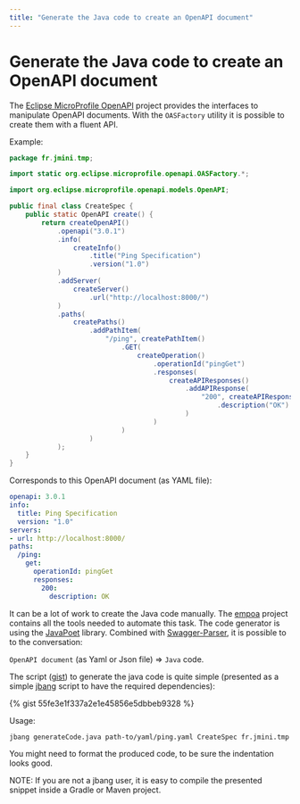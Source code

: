 ```yaml
---
title: "Generate the Java code to create an OpenAPI document"
---
```


# Generate the Java code to create an OpenAPI document

The [Eclipse MicroProfile OpenAPI](https://github.com/eclipse/microprofile-open-api) project provides the interfaces to manipulate OpenAPI documents. With the `OASFactory` utility it is possible to create them with a fluent API.

Example:

```java
package fr.jmini.tmp;

import static org.eclipse.microprofile.openapi.OASFactory.*;

import org.eclipse.microprofile.openapi.models.OpenAPI;

public final class CreateSpec {
    public static OpenAPI create() {
        return createOpenAPI()
            .openapi("3.0.1")
            .info(
                createInfo()
                    .title("Ping Specification")
                    .version("1.0")
            )
            .addServer(
                createServer()
                    .url("http://localhost:8000/")
            )
            .paths(
                createPaths()
                    .addPathItem(
                        "/ping", createPathItem()
                            .GET(
                                createOperation()
                                    .operationId("pingGet")
                                    .responses(
                                        createAPIResponses()
                                            .addAPIResponse(
                                                "200", createAPIResponse()
                                                    .description("OK")
                                            )
                                    )
                            )
                    )
            );
    }
}
```

Corresponds to this OpenAPI document (as YAML file):

```yaml
openapi: 3.0.1
info:
  title: Ping Specification
  version: "1.0"
servers:
- url: http://localhost:8000/
paths:
  /ping:
    get:
      operationId: pingGet
      responses:
        200:
          description: OK
```

It can be a lot of work to create the Java code manually. The [empoa](https://openapitools.github.io/empoa/) project contains all the tools needed to automate this task. The code generator is using the [JavaPoet](https://github.com/square/javapoet) library. Combined with [Swagger-Parser](https://github.com/swagger-api/swagger-parser), it is possible to to the conversation:

 `OpenAPI document` (as Yaml or Json file) => `Java` code.

The script ([gist](https://gist.github.com/jmini/55fe3e1f337a2e1e45856e5dbbeb9328)) to generate the java code is quite simple (presented as a simple [jbang](https://jbang.dev) script to have the required dependencies):

{% gist 55fe3e1f337a2e1e45856e5dbbeb9328 %}

Usage:
```
jbang generateCode.java path-to/yaml/ping.yaml CreateSpec fr.jmini.tmp
```

You might need to format the produced code, to be sure the indentation looks good.

NOTE: If you are not a jbang user, it is easy to compile the presented snippet inside a Gradle or Maven project.
